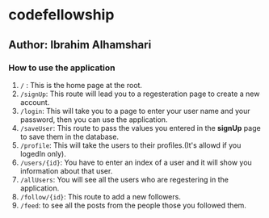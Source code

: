 # codefellowship
## Author: Ibrahim Alhamshari

### How to use the application
1. `/` : This is the home page at the root.
2. `/signUp`: This route will lead you to a regesteration page to create a new account.
3. `/login`: This will take you to a page to enter your user name and your password, then you can use the application.
4. `/saveUser`: This route to pass the values you entered in the **signUp** page to save them in the database.
5. `/profile`: This will take the users to their profiles.(It's allowd if you logedIn only).
6. `/users/{id}`: You have to enter an index of a user and it will show you information about that user.
7. `/allUsers`: You will see all the users who are regestering in the application.
8. `/follow/{id}`: This route to add a new followers.
9. `/feed`: to see all the posts from the people those you followed them. 
